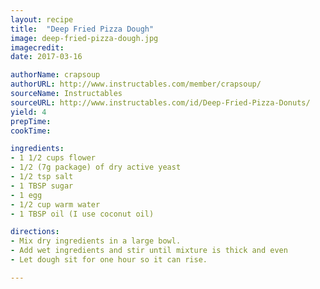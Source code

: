 ```yaml
---
layout: recipe
title:  "Deep Fried Pizza Dough"
image: deep-fried-pizza-dough.jpg
imagecredit:
date: 2017-03-16

authorName: crapsoup
authorURL: http://www.instructables.com/member/crapsoup/
sourceName: Instructables
sourceURL: http://www.instructables.com/id/Deep-Fried-Pizza-Donuts/
yield: 4
prepTime: 
cookTime: 

ingredients:
- 1 1/2 cups flower
- 1/2 (7g package) of dry active yeast
- 1/2 tsp salt
- 1 TBSP sugar
- 1 egg
- 1/2 cup warm water
- 1 TBSP oil (I use coconut oil)

directions:
- Mix dry ingredients in a large bowl.
- Add wet ingredients and stir until mixture is thick and even
- Let dough sit for one hour so it can rise.

---
```

